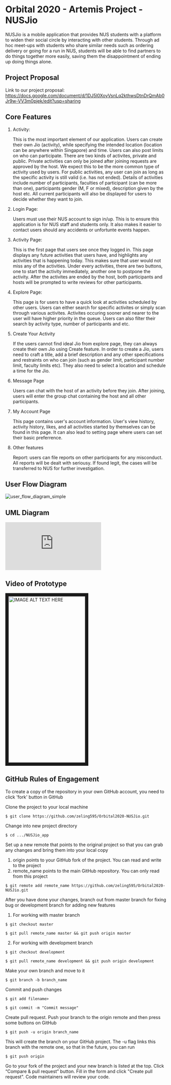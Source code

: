 # Orbital 2020 - Artemis Project - NUSJio
NUSJio is a mobile application that provides NUS students with a platform to widen their social circle by interacting with other students. Through ad hoc meet-ups with students who share similar needs such as ordering delivery or going for a run in NUS, students will be able to find partners to do things together more easily, saving them the disappointment of ending up doing things alone.

## Project Proposal
Link to our project proposal: https://docs.google.com/document/d/1DJ5l0XoyVsnLq2kthwsDtnDrQmAb0Jr9w-VV3m0pjek/edit?usp=sharing

## Core Features
1. Activity:

   This is the most important element of our application. Users can create their own Jio (activity), while specifying the intended location (location can be anywhere within Singapore) and time. Users can also post limits on who can participate. 
   There are two kinds of activites, private and public. Private activities can only be joined after joining requests are approved by the host. We expect this to be the more common type of activity used by users. For public activities, any user can join as long as the specific activity is still valid (i.e. has not ended).
   Details of activities include number of participants, faculties of participant (can be more than one), participants gender (M, F or mixed), description given by the host etc. All current participants will also be displayed for users to decide whether they want to join.

2. Login Page:
    
    Users must use their NUS account to sign in/up. This is to ensure this application is for NUS staff and students only. It also makes it easier to contact users should any accidents or unfortunte events happen.
   
3. Activity Page:

   This is the first page that users see once they logged in. This page displays any future activities that users have, and highlights any activities that is happening today. This makes sure that user would not miss any of the activities. 
   Under every activities, there are two buttons, one to start the activity immediately, another one to postpone the activity. 
   After the activites are ended by the host, both participants and hosts will be prompted to write reviews for other participants.
   
4. Explore Page:

   This page is for users to have a quick look at activities scheduled by other users. Users can either search for specific activites or simply scan through various activites. Activites occuring sooner and nearer to the user will have higher priority in the queue. Users can also filter their search by activity type, number of participants and etc. 

5. Create Your Activity

   If the users cannot find ideal Jio from explore page, they can always create their own Jio using Create feature. In order to create a Jio, users need to craft a title, add a brief description and any other specifications and restraints on who can join (such as gender limit, participant number limit, faculty limits etc). They also need to select a location and schedule a time for the Jio. 

5. Message Page

   Users can chat with the host of an activity before they join. After joining, users will enter the group chat containing the host and all other participants. 
   
6. My Account Page

   This page contains user's account information. User's view history, activity history, likes, and all activities started by themselves can be found in this page. It can also lead to setting page where users can set their basic preferrence. 
  
7. Other features
   
   Report: users can file reports on other participants for any misconduct. All reports will be dealt with seriousy. If found legit, the cases will be transferred to NUS for further investigation.
   

## User Flow Diagram
![user_flow_diagram_simple](https://github.com/zeling595/Orbital2020-NUSJio/blob/master/Media/user_flow_diagram_simple.jpg)

## UML Diagram
![UML_diagram](https://github.com/zeling595/Orbital2020-NUSJio/blob/master/Media/UML_diagram.pdf)

## Video of Prototype
<a href="https://youtu.be/K5IUJBgolqE
" target="_blank"><img src="https://github.com/zeling595/Orbital2020-NUSJio/blob/master/Media/mockup_video_thumbnail.jpg" 
alt="IMAGE ALT TEXT HERE" width="240" height="520" border="10" /></a>

## GitHub Rules of Engagement
To create a copy of the repository in your own GitHub account, you need to click 'fork' button in GitHub

Clone the project to your local machine



`$ git clone https://github.com/zeling595/Orbital2020-NUSJio.git`

Change into new project directory


`$ cd .../NUSJio_app`


Set up a new remote that points to the original project so that you can grab any changes and bring them into your local copy
1. origin points to your GitHub fork of the project. You can read and write to the project
2. remote_name points to the main GitHub repository. You can only read from this project


`$ git remote add remote_name https://github.com/zeling595/Orbital2020-NUSJio.git`

After you have done your changes, branch out from master branch for fixing bug or development branch for adding new features

1. For working with master branch



`$ git checkout master`



`$ git pull remote_name master && git push origin master`

2. For working with development branch



`$ git checkout development`



`$ git pull remote_name development && git push origin development`

Make your own branch and move to it



`$ git branch -b branch_name`



Commit and push changes


`$ git add filename>`


`$ git commit -m "Commit message"`


Create pull request. Push your branch to the origin remote and then press some buttons on GitHub



`$ git push -u origin branch_name`


This will create the branch on your GitHub project. The -u flag links this branch with the remote one, so that in the future, you can run 



`$ git push origin`

Go to your fork of the project and your new branch is listed at the top. Click “Compare & pull request” button. Fill in the form and click "Create pull request". Code maintainers will review your code.
